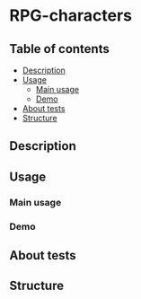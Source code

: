 # RPG-characters

<a name=""></a>
## Table of contents
- [Description](#description)
- [Usage](#usage)
    - [Main usage](#usageMain)
    - [Demo](#usageDemo)
- [About tests](#tests)
- [Structure](#structure)

<a name="description"></a>
## Description

<a name="usage"></a>
## Usage

<a name="usageMain"></a>
### Main usage

<a name="usageDemo"></a>
### Demo

<a name="tests"></a>
## About tests

<a name="structure"></a>
## Structure
